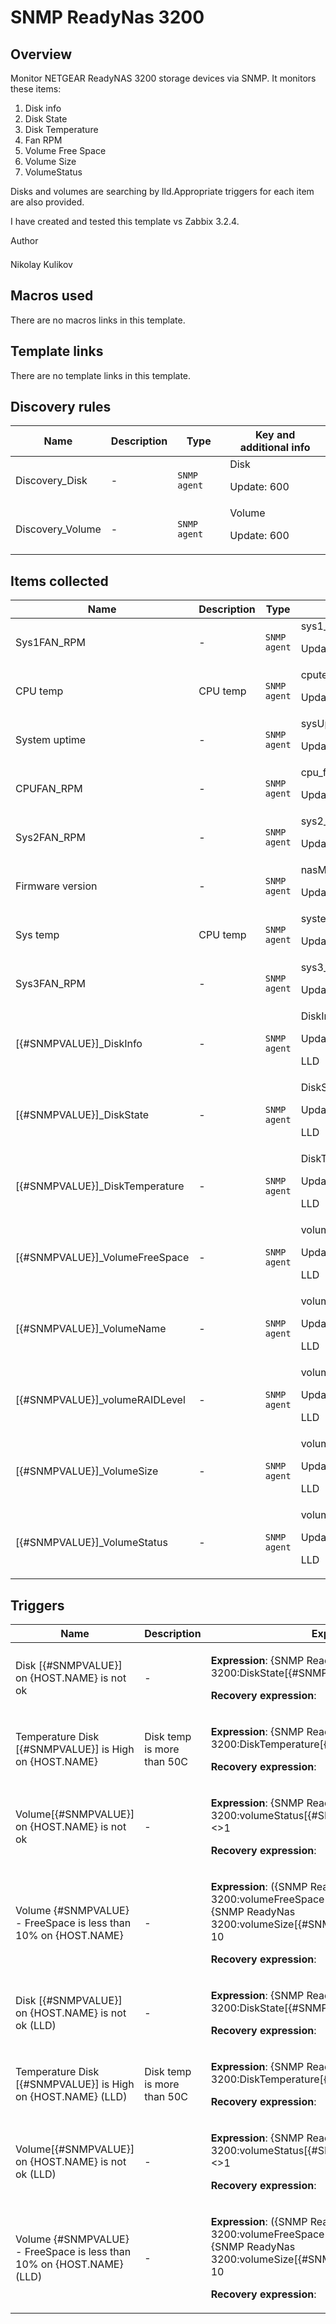 # SNMP ReadyNas 3200

## Overview

Monitor NETGEAR ReadyNAS 3200 storage devices via SNMP. It monitors these items:


1. Disk info
2. Disk State
3. Disk Temperature
4. Fan RPM
5. Volume Free Space
6. Volume Size
7. VolumeStatus


Disks and volumes are searching by lld.Appropriate triggers for each item are also provided.


I have created and tested this template vs Zabbix 3.2.4. 


<p style="margin: 0px 0px 1.5em; padding: 0px; border: 0px; outline: 0px; vertical-align: baseline; background

## Author

Nikolay Kulikov

## Macros used

There are no macros links in this template.

## Template links

There are no template links in this template.

## Discovery rules

|Name|Description|Type|Key and additional info|
|----|-----------|----|----|
|Discovery_Disk|<p>-</p>|`SNMP agent`|Disk<p>Update: 600</p>|
|Discovery_Volume|<p>-</p>|`SNMP agent`|Volume<p>Update: 600</p>|
## Items collected

|Name|Description|Type|Key and additional info|
|----|-----------|----|----|
|Sys1FAN_RPM|<p>-</p>|`SNMP agent`|sys1_fan_RPM<p>Update: 30</p>|
|CPU temp|<p>CPU temp</p>|`SNMP agent`|cputemp<p>Update: 30</p>|
|System uptime|<p>-</p>|`SNMP agent`|sysUptime<p>Update: 30</p>|
|CPUFAN_RPM|<p>-</p>|`SNMP agent`|cpu_fan_RPM<p>Update: 30</p>|
|Sys2FAN_RPM|<p>-</p>|`SNMP agent`|sys2_fan_RPM<p>Update: 30</p>|
|Firmware version|<p>-</p>|`SNMP agent`|nasMgrSoftwareVersion<p>Update: 30</p>|
|Sys temp|<p>CPU temp</p>|`SNMP agent`|systemp<p>Update: 30</p>|
|Sys3FAN_RPM|<p>-</p>|`SNMP agent`|sys3_fan_RPM<p>Update: 30</p>|
|[{#SNMPVALUE}]_DiskInfo|<p>-</p>|`SNMP agent`|DiskInfo[{#SNMPVALUE}]<p>Update: 30</p><p>LLD</p>|
|[{#SNMPVALUE}]_DiskState|<p>-</p>|`SNMP agent`|DiskState[{#SNMPVALUE}]<p>Update: 30</p><p>LLD</p>|
|[{#SNMPVALUE}]_DiskTemperature|<p>-</p>|`SNMP agent`|DiskTemperature[{#SNMPVALUE}]<p>Update: 30</p><p>LLD</p>|
|[{#SNMPVALUE}]_VolumeFreeSpace|<p>-</p>|`SNMP agent`|volumeFreeSpace[{#SNMPVALUE}]<p>Update: 30</p><p>LLD</p>|
|[{#SNMPVALUE}]_VolumeName|<p>-</p>|`SNMP agent`|volumeName[{#SNMPVALUE}]<p>Update: 30</p><p>LLD</p>|
|[{#SNMPVALUE}]_volumeRAIDLevel|<p>-</p>|`SNMP agent`|volumeRAIDLevel[{#SNMPVALUE}]<p>Update: 30</p><p>LLD</p>|
|[{#SNMPVALUE}]_VolumeSize|<p>-</p>|`SNMP agent`|volumeSize[{#SNMPVALUE}]<p>Update: 30</p><p>LLD</p>|
|[{#SNMPVALUE}]_VolumeStatus|<p>-</p>|`SNMP agent`|volumeStatus[{#SNMPVALUE}]<p>Update: 30</p><p>LLD</p>|
## Triggers

|Name|Description|Expression|Priority|
|----|-----------|----------|--------|
|Disk [{#SNMPVALUE}] on {HOST.NAME} is not ok|<p>-</p>|<p>**Expression**: {SNMP ReadyNas 3200:DiskState[{#SNMPVALUE}].regexp("(ok)")}<>1</p><p>**Recovery expression**: </p>|disaster|
|Temperature Disk [{#SNMPVALUE}] is High on {HOST.NAME}|<p>Disk temp is more than 50C</p>|<p>**Expression**: {SNMP ReadyNas 3200:DiskTemperature[{#SNMPVALUE}].last(0)}>122</p><p>**Recovery expression**: </p>|high|
|Volume[{#SNMPVALUE}] on {HOST.NAME} is not ok|<p>-</p>|<p>**Expression**: {SNMP ReadyNas 3200:volumeStatus[{#SNMPVALUE}].regexp("(ok)")}<>1</p><p>**Recovery expression**: </p>|disaster|
|Volume {#SNMPVALUE} - FreeSpace is less than 10% on {HOST.NAME}|<p>-</p>|<p>**Expression**: ({SNMP ReadyNas 3200:volumeFreeSpace[{#SNMPVALUE}].last()} / {SNMP ReadyNas 3200:volumeSize[{#SNMPVALUE}].last()} * 100) < 10</p><p>**Recovery expression**: </p>|high|
|Disk [{#SNMPVALUE}] on {HOST.NAME} is not ok (LLD)|<p>-</p>|<p>**Expression**: {SNMP ReadyNas 3200:DiskState[{#SNMPVALUE}].regexp("(ok)")}<>1</p><p>**Recovery expression**: </p>|disaster|
|Temperature Disk [{#SNMPVALUE}] is High on {HOST.NAME} (LLD)|<p>Disk temp is more than 50C</p>|<p>**Expression**: {SNMP ReadyNas 3200:DiskTemperature[{#SNMPVALUE}].last(0)}>122</p><p>**Recovery expression**: </p>|high|
|Volume[{#SNMPVALUE}] on {HOST.NAME} is not ok (LLD)|<p>-</p>|<p>**Expression**: {SNMP ReadyNas 3200:volumeStatus[{#SNMPVALUE}].regexp("(ok)")}<>1</p><p>**Recovery expression**: </p>|disaster|
|Volume {#SNMPVALUE} - FreeSpace is less than 10% on {HOST.NAME} (LLD)|<p>-</p>|<p>**Expression**: ({SNMP ReadyNas 3200:volumeFreeSpace[{#SNMPVALUE}].last()} / {SNMP ReadyNas 3200:volumeSize[{#SNMPVALUE}].last()} * 100) < 10</p><p>**Recovery expression**: </p>|high|
